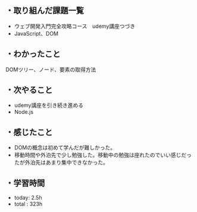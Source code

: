 ## ・取り組んだ課題一覧
- ウェブ開発入門完全攻略コース　udemy講座つづき
- JavaScript、DOM

## ・わかったこと
DOMツリー、ノード、要素の取得方法

## ・次やること
- udemy講座を引き続き進める
- Node.js


## ・感じたこと
- DOMの概念は初めて学んだが難しかった。
- 移動時間や外泊先で少し勉強した。移動中の勉強は座れたのでいい感じだったが外泊先はあまり集中できなかった。

## ・学習時間
- today:   2.5h
- total  : 323h
